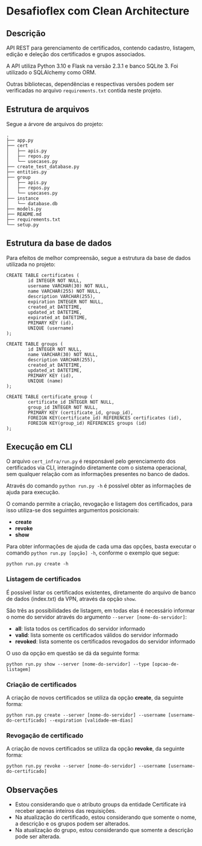 # Desafioflex com Clean Architecture

## Descrição
API REST para gerenciamento de certificados, contendo cadastro, listagem, edição e deleção dos certificados e grupos associados.

A API utiliza Python 3.10 e Flask na versão 2.3.1 e banco SQLite 3. Foi utilizado o SQLAlchemy como ORM.

Outras bibliotecas, dependências e respectivas versões podem ser verificadas no arquivo `requirements.txt` contida neste projeto.

## Estrutura de arquivos

Segue a árvore de arquivos do projeto:

```
.
├── app.py
├── cert
│   ├── apis.py
│   ├── repos.py
│   └── usecases.py
├── create_test_database.py
├── entities.py
├── group
│   ├── apis.py
│   ├── repos.py
│   └── usecases.py
├── instance
│   └── database.db
├── models.py
├── README.md
├── requirements.txt
└── setup.py
```

## Estrutura da base de dados

Para efeitos de melhor compreensão, segue a estrutura da base de dados utilizada no projeto:

```
CREATE TABLE certificates (
        id INTEGER NOT NULL, 
        username VARCHAR(30) NOT NULL, 
        name VARCHAR(255) NOT NULL, 
        description VARCHAR(255), 
        expiration INTEGER NOT NULL, 
        created_at DATETIME, 
        updated_at DATETIME, 
        expirated_at DATETIME, 
        PRIMARY KEY (id), 
        UNIQUE (username)
);

CREATE TABLE groups (
        id INTEGER NOT NULL, 
        name VARCHAR(30) NOT NULL, 
        description VARCHAR(255), 
        created_at DATETIME, 
        updated_at DATETIME, 
        PRIMARY KEY (id), 
        UNIQUE (name)
);

CREATE TABLE certificate_group (
        certificate_id INTEGER NOT NULL, 
        group_id INTEGER NOT NULL, 
        PRIMARY KEY (certificate_id, group_id), 
        FOREIGN KEY(certificate_id) REFERENCES certificates (id), 
        FOREIGN KEY(group_id) REFERENCES groups (id)
);
```

## Execução em CLI

O arquivo `cert_infra/run.py` é responsável pelo gerenciamento dos certificados via CLI, interagindo diretamente com o sistema operacional, sem qualquer relação com as informações presentes no banco de dados.

Através do comando `python run.py -h` é possível obter as informações de ajuda para execução.

O comando permite a criação, revogação e listagem dos certificados, para isso utiliza-se dos seguintes argumentos posicionais:

- **create**
- **revoke**
- **show**

Para obter informações de ajuda de cada uma das opções, basta executar o comando `python run.py [opção] -h`, conforme o exemplo que segue:

```python run.py create -h```

### Listagem de certificados

É possível listar os certificados existentes, diretamente do arquivo de banco de dados (index.txt) da VPN, através da opção `show`.

São três as possibilidades de listagem, em todas elas é necessário informar o nome do servidor através do argumento `--server [nome-do-servidor]`:

- **all**: lista todos os certificados do servidor informado
- **valid**: lista somente os certificados válidos do servidor informado
- **revoked**: lista somente os certificados revogados do servidor informado

O uso da opção em questão se dá da seguinte forma:

 ```python run.py show --server [nome-do-servidor] --type [opcao-de-listagem]```


### Criação de certificados

A criação de novos certificados se utiliza da opção **create**, da seguinte forma:

```python run.py create --server [nome-do-servidor] --username [username-do-certificado] --expiration [validade-em-dias]```

### Revogação de certificado

A criação de novos certificados se utiliza da opção **revoke**, da seguinte forma:

```python run.py revoke --server [nome-do-servidor] --username [username-do-certificado]```


## Observações

- Estou considerando que o atributo groups da entidade Certificate irá receber apenas inteiros das requisições.
- Na atualização do certificado, estou considerando que somente o nome, a descrição e os grupos podem ser alterados.
- Na atualização do grupo, estou considerando que somente a descrição pode ser alterada.